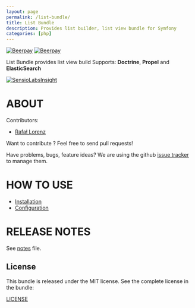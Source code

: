 ```yaml
---
layout: page
permalink: /list-bundle/
title: List Bundle
description: Provides list builder, list view bundle for Symfony
categories: [php]
---
```


[![Beerpay](https://beerpay.io/vardius/list-bundle/badge.svg?style=beer-square)](https://beerpay.io/vardius/list-bundle)  [![Beerpay](https://beerpay.io/vardius/list-bundle/make-wish.svg?style=flat-square)](https://beerpay.io/vardius/list-bundle?focus=wish)

List Bundle provides list view build
Supports: **Doctrine**, **Propel** and **ElasticSearch**

[![SensioLabsInsight](https://insight.sensiolabs.com/projects/faea1bb4-c6ee-4be3-ab78-12e0eb19c11e/big.png)](https://insight.sensiolabs.com/projects/faea1bb4-c6ee-4be3-ab78-12e0eb19c11e)

ABOUT
==================================================
Contributors:

* [Rafał Lorenz](http://rafallorenz.com)

Want to contribute ? Feel free to send pull requests!

Have problems, bugs, feature ideas?
We are using the github [issue tracker](https://github.com/vardius/list-bundle/issues) to manage them.

HOW TO USE
==================================================

* [Installation](Resources/doc/installation.md)
* [Configuration](Resources/doc/configuration.md)

RELEASE NOTES
==================================================
See [notes](Resources/doc/notes.md) file.

License
-------

This bundle is released under the MIT license. See the complete license in the bundle:

[LICENSE](LICENSE)